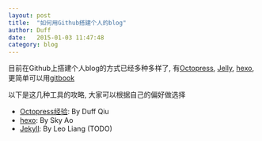```yaml
---
layout: post
title:  "如何用Github搭建个人的blog"
author: Duff
date:   2015-01-03 11:47:48
category: blog
---
```



目前在Github上搭建个人blog的方式已经多种多样了, 有[Octopress](http://f5f6.github.io/), [Jelly](http://jekyllrb.com/), [hexo](http://hexo.io/), 更简单可以用[gitbook](https://www.gitbook.com/)

以下是这几种工具的攻略, 大家可以根据自己的偏好做选择

- [Octopress经验](http://duffqiu.github.io/blog/categories/octopress/): By Duff Qiu
- [hexo](http://skyao.github.io/2014/11/24/hexo-upgrade/): By Sky Ao
- [Jekyll](): By Leo Liang (TODO)
